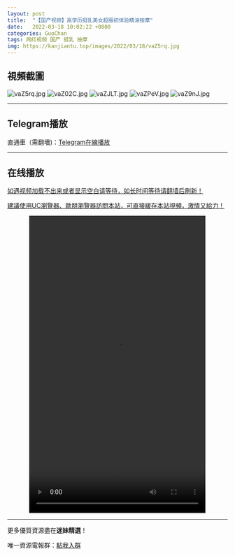 ```yaml
---
layout: post
title:  "【国产视频】高学历挺乳美女超服初体验精油按摩"
date:   2022-03-18 10:02:22 +0800
categories: GuoChan
tags: 网红视频 国产 挺乳 按摩
img: https://kanjiantu.top/images/2022/03/18/vaZ5rq.jpg
---
```



## 視頻截圖

![vaZ5rq.jpg](https://kanjiantu.top/images/2022/03/18/vaZ5rq.jpg)
![vaZ02C.jpg](https://kanjiantu.top/images/2022/03/18/vaZ02C.jpg)
![vaZJLT.jpg](https://kanjiantu.top/images/2022/03/18/vaZJLT.jpg)
![vaZPeV.jpg](https://kanjiantu.top/images/2022/03/18/vaZPeV.jpg)
![vaZ9nJ.jpg](https://kanjiantu.top/images/2022/03/18/vaZ9nJ.jpg)

* * *
## Telegram播放

直通車（需翻墻)：[Telegram在線播放](https://t.me/mimeijingxuan/197)

* * *
## 在线播放
<u>如遇视频加载不出来或者显示空白请等待，如长时间等待请翻墙后刷新！</u>

<u>建議使用UC瀏覽器、歐朋瀏覽器訪問本站，可直接緩存本站視頻，激情又給力！</u>
<center><video src="https://cdn.publer.io/uploads/videos/6247f23cdb279732fb55c4f3/927528fd877d337c87775b5febbb25b0.mp4" width="80%" height="680px" controls="controls"></video></center>

* * *
更多優質資源盡在**迷妹精選**！

唯一資源電報群：[點我入群](https://t.me/mimeijingxuan)


